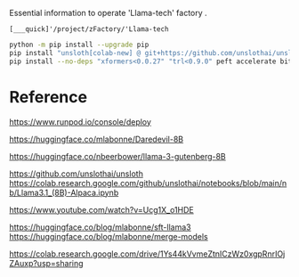 
Essential information to operate 'Llama-tech' factory .
```
[___quick]'/project/zFactory/'Llama-tech
```


```bash
python -m pip install --upgrade pip
pip install "unsloth[colab-new] @ git+https://github.com/unslothai/unsloth.git"
pip install --no-deps "xformers<0.0.27" "trl<0.9.0" peft accelerate bitsandbytes
```










# Reference

https://www.runpod.io/console/deploy

https://huggingface.co/mlabonne/Daredevil-8B

https://huggingface.co/nbeerbower/llama-3-gutenberg-8B





https://github.com/unslothai/unsloth
https://colab.research.google.com/github/unslothai/notebooks/blob/main/nb/Llama3.1_(8B)-Alpaca.ipynb




https://www.youtube.com/watch?v=Ucg1X_o1HDE





https://huggingface.co/blog/mlabonne/sft-llama3
https://huggingface.co/blog/mlabonne/merge-models



https://colab.research.google.com/drive/1Ys44kVvmeZtnICzWz0xgpRnrIOjZAuxp?usp=sharing


